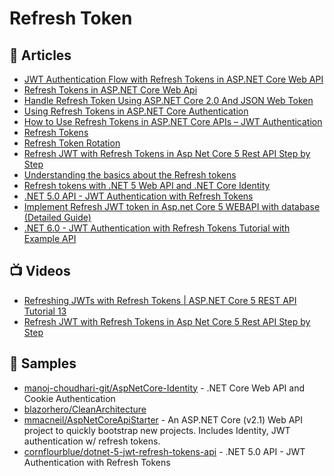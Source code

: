 # Refresh Token

## 📕 Articles
- [JWT Authentication Flow with Refresh Tokens in ASP.NET Core Web API](https://fullstackmark.com/post/19/jwt-authentication-flow-with-refresh-tokens-in-aspnet-core-web-api)
- [Refresh Tokens in ASP.NET Core Web Api](https://www.blinkingcaret.com/2018/05/30/refresh-tokens-in-asp-net-core-web-api/)
- [Handle Refresh Token Using ASP.NET Core 2.0 And JSON Web Token](https://www.c-sharpcorner.com/article/handle-refresh-token-using-asp-net-core-2-0-and-json-web-token/)
- [Using Refresh Tokens in ASP.NET Core Authentication](https://code-maze.com/using-refresh-tokens-in-asp-net-core-authentication/)
- [How to Use Refresh Tokens in ASP.NET Core APIs – JWT Authentication](https://codewithmukesh.com/blog/refresh-tokens-in-aspnet-core/)
- [Refresh Tokens](https://auth0.com/docs/tokens/refresh-tokens)
- [Refresh Token Rotation](https://auth0.com/docs/tokens/refresh-tokens/refresh-token-rotation)
- [Refresh JWT with Refresh Tokens in Asp Net Core 5 Rest API Step by Step](https://dev.to/moe23/refresh-jwt-with-refresh-tokens-in-asp-net-core-5-rest-api-step-by-step-3en5)
- [Understanding the basics about the Refresh tokens](https://thecodeblogger.com/2020/12/05/understanding-the-basics-about-the-refresh-tokens/)
- [Refresh tokens with .NET 5 Web API and .NET Core Identity](https://thecodeblogger.com/2020/12/05/refresh-tokens-using-net-5-web-api-and-net-core-identity/)
- [.NET 5.0 API - JWT Authentication with Refresh Tokens](https://jasonwatmore.com/post/2021/06/15/net-5-api-jwt-authentication-with-refresh-tokens)
- [Implement Refresh JWT token in Asp.net Core 5 WEBAPI with database (Detailed Guide)](https://codepedia.info/aspnet-core-jwt-refresh-token-authentication)
- [.NET 6.0 - JWT Authentication with Refresh Tokens Tutorial with Example API](https://jasonwatmore.com/post/2022/01/24/net-6-jwt-authentication-with-refresh-tokens-tutorial-with-example-api)

## 📺 Videos
- [Refreshing JWTs with Refresh Tokens | ASP.NET Core 5 REST API Tutorial 13](https://www.youtube.com/watch?v=AU0TIOZhGqs)
- [Refresh JWT with Refresh Tokens in Asp Net Core 5 Rest API Step by Step](https://www.youtube.com/watch?v=T_Hla1WzaZQ&ab_channel=MohamadLawand)

## 🚀 Samples
- [manoj-choudhari-git/AspNetCore-Identity](https://github.com/manoj-choudhari-git/AspNetCore-Identity) - .NET Core Web API and Cookie Authentication
- [blazorhero/CleanArchitecture](https://github.com/blazorhero/CleanArchitecture)
- [mmacneil/AspNetCoreApiStarter](https://github.com/mmacneil/AspNetCoreApiStarter) - An ASP.NET Core (v2.1) Web API project to quickly bootstrap new projects. Includes Identity, JWT authentication w/ refresh tokens.
- [cornflourblue/dotnet-5-jwt-refresh-tokens-api](https://github.com/cornflourblue/dotnet-5-jwt-refresh-tokens-api) - .NET 5.0 API - JWT Authentication with Refresh Tokens
